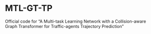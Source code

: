 # MTL-GT-TP
 Official code for “A Multi-task Learning Network with a Collision-aware Graph Transformer for Traffic-agents Trajectory Prediction”
